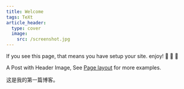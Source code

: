 ```yaml
---
title: Welcome
tags: TeXt
article_header:
  type: cover
  image:
    src: /screenshot.jpg
---
```


If you see this page, that means you have setup your site. enjoy! :ghost: :ghost: :ghost:

A Post with Header Image, See [Page layout](https://kitian616.github.io/jekyll-TeXt-theme/samples.html#page-layout) for more examples.

这是我的第一篇博客。
